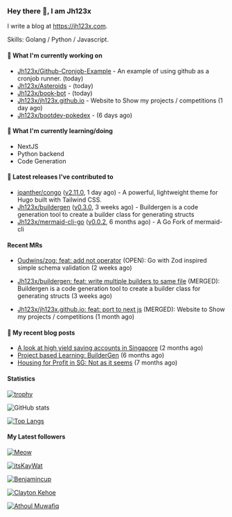 ### Hey there 👋, I am Jh123x

I write a blog at https://jh123x.com.

Skills: Golang / Python / Javascript.

#### 👷 What I'm currently working on

- [Jh123x/Github-Cronjob-Example](https://github.com/Jh123x/Github-Cronjob-Example) - An example of using github as a cronjob runner. (today)
- [Jh123x/Asteroids](https://github.com/Jh123x/Asteroids) -  (today)
- [Jh123x/book-bot](https://github.com/Jh123x/book-bot) -  (today)
- [Jh123x/jh123x.github.io](https://github.com/Jh123x/jh123x.github.io) - Website to Show my projects / competitions (1 day ago)
- [Jh123x/bootdev-pokedex](https://github.com/Jh123x/bootdev-pokedex) -  (6 days ago)

#### 🌱 What I'm currently learning/doing
- NextJS
- Python backend
- Code Generation

#### 🔭 Latest releases I've contributed to

- [jpanther/congo](https://github.com/jpanther/congo) ([v2.11.0](https://github.com/jpanther/congo/releases/tag/v2.11.0), 1 day ago) - A powerful, lightweight theme for Hugo built with Tailwind CSS.
- [Jh123x/buildergen](https://github.com/Jh123x/buildergen) ([v0.3.0](https://github.com/Jh123x/buildergen/releases/tag/v0.3.0), 3 weeks ago) - Buildergen is a code generation tool to create a builder class for generating structs
- [Jh123x/mermaid-cli-go](https://github.com/Jh123x/mermaid-cli-go) ([v0.0.2](https://github.com/Jh123x/mermaid-cli-go/releases/tag/v0.0.2), 6 months ago) - A Go Fork of mermaid-cli

#### Recent MRs


-    [Oudwins/zog: feat: add not operator](https://github.com/Oudwins/zog/pull/76) (OPEN): Go with Zod inspired simple schema validation (2 weeks ago)

-    [Jh123x/buildergen: feat: write multiple builders to same file](https://github.com/Jh123x/buildergen/pull/11) (MERGED): Buildergen is a code generation tool to create a builder class for generating structs (3 weeks ago)

-    [Jh123x/jh123x.github.io: feat: port to next js](https://github.com/Jh123x/jh123x.github.io/pull/25) (MERGED): Website to Show my projects / competitions (1 month ago)


#### 📜 My recent blog posts

- [A look at high yield saving accounts in Singapore](https://jh123x.com/blog/2024/high-yield-saving-accounts/) (2 months ago)
- [Project based Learning: BuilderGen](https://jh123x.com/blog/2024/golang-simple-optimization/) (6 months ago)
- [Housing for Profit in SG: Not as it seems](https://jh123x.com/blog/2024/housing-in-sg/) (7 months ago)

#### Statistics
[![trophy](https://github-profile-trophy.vercel.app/?username=Jh123x)](https://github.com/ryo-ma/github-profile-trophy)

![GitHub stats](https://github-readme-stats.vercel.app/api?username=Jh123x&show_icons=true)

[![Top Langs](https://github-readme-stats.vercel.app/api/top-langs/?username=Jh123x)](https://github.com/anuraghazra/github-readme-stats)

#### My Latest followers


[![Meow](https://avatars.githubusercontent.com/u/193270912?u=d8a1415fd9659fa32dd8fce194d3a1aadd2feda2&amp;v=4 "Meow Avatar")](https://github.com/LinuxJS)

[![itsKayWat](https://avatars.githubusercontent.com/u/185666968?u=d211c661b45fb11b6374b44e16695058b96b5d10&amp;v=4 "itsKayWat Avatar")](https://github.com/itsKayWat)

[![Benjamincup](https://avatars.githubusercontent.com/u/33036584?u=acc3f7833cf5844ddf3d3d34cb12ac8c34670460&amp;v=4 "Benjamincup Avatar")](https://github.com/Benjamin-cup)

[![Clayton Kehoe](https://avatars.githubusercontent.com/u/118750525?v=4 "Clayton Kehoe Avatar")](https://github.com/kehoecj)

[![Athoul Muwafiq](https://avatars.githubusercontent.com/u/35678534?u=6c88d042c330c3e543a1028be27a1ebba7ddec0d&amp;v=4 "Athoul Muwafiq Avatar")](https://github.com/athoulmuwafiq)
